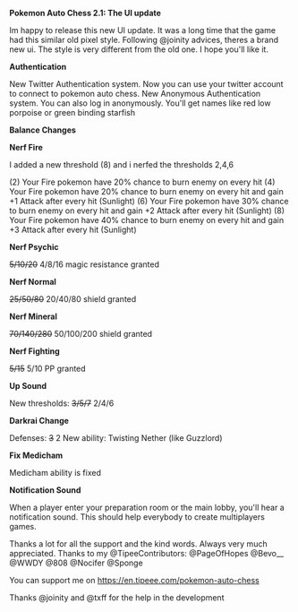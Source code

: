 **Pokemon Auto Chess 2.1: The UI update**

Im happy to release this new UI update. It was a long time that the game had this similar old pixel style. Following @joinity advices, theres a brand new ui.
The style is very different from the old one. I hope you'll like it.

**Authentication**

New Twitter Authentication system. Now you can use your twitter account to connect to pokemon auto chess.
New Anonymous Authentication system. You can also log in anonymously. You'll get names like red low porpoise or green binding starfish

**Balance Changes**

**Nerf Fire**

I added a new threshold (8) and i nerfed the thresholds 2,4,6

(2) Your Fire pokemon have 20% chance to burn enemy on every hit
(4) Your Fire pokemon have 20% chance to burn enemy on every hit and gain +1 Attack after every hit (Sunlight)
(6) Your Fire pokemon have 30% chance to burn enemy on every hit and gain +2 Attack after every hit (Sunlight)
(8) Your Fire pokemon have 40% chance to burn enemy on every hit and gain +3 Attack after every hit (Sunlight)

**Nerf Psychic**

~~5/10/20~~ 4/8/16 magic resistance granted

**Nerf Normal**

~~25/50/80~~ 20/40/80 shield granted

**Nerf Mineral**

~~70/140/280~~ 50/100/200 shield granted

**Nerf Fighting**

~~5/15~~ 5/10 PP granted

**Up Sound**

New thresholds: ~~3/5/7~~ 2/4/6

**Darkrai Change**

Defenses: ~~3~~ 2 New ability: Twisting Nether (like Guzzlord)

**Fix Medicham**

Medicham ability is fixed

**Notification Sound**

When a player enter your preparation room or the main lobby, you'll hear a notification sound. This should help everybody to create multiplayers games.

Thanks a lot for all the support and the kind words. Always very much appreciated.
Thanks to my @TipeeContributors: @PageOfHopes @Bevo__ @WWDY @808 @Nocifer @Sponge 

You can support me on https://en.tipeee.com/pokemon-auto-chess

Thanks @joinity and @txff for the help in the development